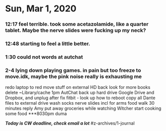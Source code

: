 # Sun, Mar 1, 2020

### 12:17 feel terrible. took some acetazolamide, like a quarter tablet. Maybe the nerve slides were fucking up my neck? 
### 12:48 starting to feel a little better.
### 1:30 could not words at autchat
### 2-4 lying down playing games. in pain but too freeze to move.idk, maybe the pink noise really is exhausting me

redo laptop to red
move stuff on external HD back
look for more books
delete ~Library/cache
1pm AutChat
back up hard drive Google Drive and Dropbox, and unplug after
fix fitbit - look up how to reboot
copy all Dante files to external drive
wash socks
nerve slides incl for arms
food
walk 30 minutes
reply Amy
put away groceries while watching Witcher
start cooking some food
***8030pm duma

***Today is CW deadline, check email a lot***
#z-archives/1-journal